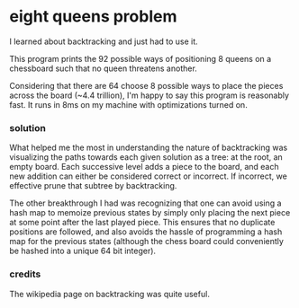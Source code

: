 # eight queens problem
I learned about backtracking and just had to use it.

This program prints the 92 possible ways of positioning 8 queens on a chessboard such that no queen threatens another.

Considering that there are 64 choose 8 possible ways to place the pieces across the board (~4.4 trillion), I'm happy to say this program is reasonably fast. It runs in 8ms on my machine with optimizations turned on.

### solution
What helped me the most in understanding the nature of backtracking was visualizing the paths towards each given solution as a tree: at the root, an empty board.
Each successive level adds a piece to the board, and each new addition can either be considered correct or incorrect. If incorrect, we effective prune that subtree by backtracking.

The other breakthrough I had was recognizing that one can avoid using a hash map to memoize previous states by simply only placing the next piece at some point after the last played piece. This ensures that no duplicate positions are followed, and also avoids the hassle of programming a hash map for the previous states (although the chess board could conveniently be hashed into a unique 64 bit integer).

### credits
The wikipedia page on backtracking was quite useful.

